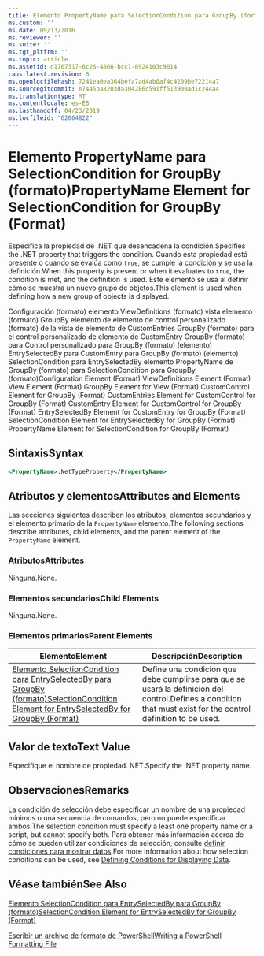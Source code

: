 ```yaml
---
title: Elemento PropertyName para SelectionCondition para GroupBy (formato) | Microsoft Docs
ms.custom: ''
ms.date: 09/13/2016
ms.reviewer: ''
ms.suite: ''
ms.tgt_pltfrm: ''
ms.topic: article
ms.assetid: d1707317-6c26-4866-bcc1-8924103c9014
caps.latest.revision: 6
ms.openlocfilehash: 7241ea0ea364befa7ad4ab0af4c4209be72214a7
ms.sourcegitcommit: e7445ba8203da304286c591ff513900ad1c244a4
ms.translationtype: MT
ms.contentlocale: es-ES
ms.lasthandoff: 04/23/2019
ms.locfileid: "62064822"
---
```

# <a name="propertyname-element-for-selectioncondition-for-groupby-format"></a><span data-ttu-id="0f653-102">Elemento PropertyName para SelectionCondition for GroupBy (formato)</span><span class="sxs-lookup"><span data-stu-id="0f653-102">PropertyName Element for SelectionCondition for GroupBy (Format)</span></span>

<span data-ttu-id="0f653-103">Especifica la propiedad de .NET que desencadena la condición.</span><span class="sxs-lookup"><span data-stu-id="0f653-103">Specifies the .NET property that triggers the condition.</span></span> <span data-ttu-id="0f653-104">Cuando esta propiedad está presente o cuando se evalúa como `true`, se cumple la condición y se usa la definición.</span><span class="sxs-lookup"><span data-stu-id="0f653-104">When this property is present or when it evaluates to `true`, the condition is met, and the definition is used.</span></span> <span data-ttu-id="0f653-105">Este elemento se usa al definir cómo se muestra un nuevo grupo de objetos.</span><span class="sxs-lookup"><span data-stu-id="0f653-105">This element is used when defining how a new group of objects is displayed.</span></span>

<span data-ttu-id="0f653-106">Configuración (formato) elemento ViewDefinitions (formato) vista elemento (formato) GroupBy elemento de elemento de control personalizado (formato) de la vista de elemento de CustomEntries GroupBy (formato) para el control personalizado de elemento de CustomEntry GroupBy (formato) para Control personalizado para GroupBy (formato) (elemento) EntrySelectedBy para CustomEntry para GroupBy (formato) (elemento) SelectionCondition para EntrySelectedBy elemento PropertyName de GroupBy (formato) para SelectionCondition para GroupBy (formato)</span><span class="sxs-lookup"><span data-stu-id="0f653-106">Configuration Element (Format) ViewDefinitions Element (Format) View Element (Format) GroupBy Element for View (Format) CustomControl Element for GroupBy (Format) CustomEntries Element for CustomControl for GroupBy (Format) CustomEntry Element for CustomControl for GroupBy (Format) EntrySelectedBy Element for CustomEntry for GroupBy (Format) SelectionCondition Element for EntrySelectedBy for GroupBy (Format) PropertyName Element for SelectionCondition for GroupBy (Format)</span></span>

## <a name="syntax"></a><span data-ttu-id="0f653-107">Sintaxis</span><span class="sxs-lookup"><span data-stu-id="0f653-107">Syntax</span></span>

```xml
<PropertyName>.NetTypeProperty</PropertyName>
```

## <a name="attributes-and-elements"></a><span data-ttu-id="0f653-108">Atributos y elementos</span><span class="sxs-lookup"><span data-stu-id="0f653-108">Attributes and Elements</span></span>

<span data-ttu-id="0f653-109">Las secciones siguientes describen los atributos, elementos secundarios y el elemento primario de la `PropertyName` elemento.</span><span class="sxs-lookup"><span data-stu-id="0f653-109">The following sections describe attributes, child elements, and the parent element of the `PropertyName` element.</span></span>

### <a name="attributes"></a><span data-ttu-id="0f653-110">Atributos</span><span class="sxs-lookup"><span data-stu-id="0f653-110">Attributes</span></span>

<span data-ttu-id="0f653-111">Ninguna.</span><span class="sxs-lookup"><span data-stu-id="0f653-111">None.</span></span>

### <a name="child-elements"></a><span data-ttu-id="0f653-112">Elementos secundarios</span><span class="sxs-lookup"><span data-stu-id="0f653-112">Child Elements</span></span>

<span data-ttu-id="0f653-113">Ninguna.</span><span class="sxs-lookup"><span data-stu-id="0f653-113">None.</span></span>

### <a name="parent-elements"></a><span data-ttu-id="0f653-114">Elementos primarios</span><span class="sxs-lookup"><span data-stu-id="0f653-114">Parent Elements</span></span>

|<span data-ttu-id="0f653-115">Elemento</span><span class="sxs-lookup"><span data-stu-id="0f653-115">Element</span></span>|<span data-ttu-id="0f653-116">Descripción</span><span class="sxs-lookup"><span data-stu-id="0f653-116">Description</span></span>|
|-------------|-----------------|
|[<span data-ttu-id="0f653-117">Elemento SelectionCondition para EntrySelectedBy para GroupBy (formato)</span><span class="sxs-lookup"><span data-stu-id="0f653-117">SelectionCondition Element for EntrySelectedBy for GroupBy (Format)</span></span>](./selectioncondition-element-for-entryselectedby-for-groupby-format.md)|<span data-ttu-id="0f653-118">Define una condición que debe cumplirse para que se usará la definición del control.</span><span class="sxs-lookup"><span data-stu-id="0f653-118">Defines a condition that must exist for the control definition to be used.</span></span>|

## <a name="text-value"></a><span data-ttu-id="0f653-119">Valor de texto</span><span class="sxs-lookup"><span data-stu-id="0f653-119">Text Value</span></span>

<span data-ttu-id="0f653-120">Especifique el nombre de propiedad. NET.</span><span class="sxs-lookup"><span data-stu-id="0f653-120">Specify the .NET property name.</span></span>

## <a name="remarks"></a><span data-ttu-id="0f653-121">Observaciones</span><span class="sxs-lookup"><span data-stu-id="0f653-121">Remarks</span></span>

<span data-ttu-id="0f653-122">La condición de selección debe especificar un nombre de una propiedad mínimos o una secuencia de comandos, pero no puede especificar ambos.</span><span class="sxs-lookup"><span data-stu-id="0f653-122">The selection condition must specify a least one property name or a script, but cannot specify both.</span></span> <span data-ttu-id="0f653-123">Para obtener más información acerca de cómo se pueden utilizar condiciones de selección, consulte [definir condiciones para mostrar datos](./defining-conditions-for-displaying-data.md).</span><span class="sxs-lookup"><span data-stu-id="0f653-123">For more information about how selection conditions can be used, see [Defining Conditions for Displaying Data](./defining-conditions-for-displaying-data.md).</span></span>

## <a name="see-also"></a><span data-ttu-id="0f653-124">Véase también</span><span class="sxs-lookup"><span data-stu-id="0f653-124">See Also</span></span>

[<span data-ttu-id="0f653-125">Elemento SelectionCondition para EntrySelectedBy para GroupBy (formato)</span><span class="sxs-lookup"><span data-stu-id="0f653-125">SelectionCondition Element for EntrySelectedBy for GroupBy (Format)</span></span>](./selectioncondition-element-for-entryselectedby-for-groupby-format.md)

[<span data-ttu-id="0f653-126">Escribir un archivo de formato de PowerShell</span><span class="sxs-lookup"><span data-stu-id="0f653-126">Writing a PowerShell Formatting File</span></span>](./writing-a-powershell-formatting-file.md)
